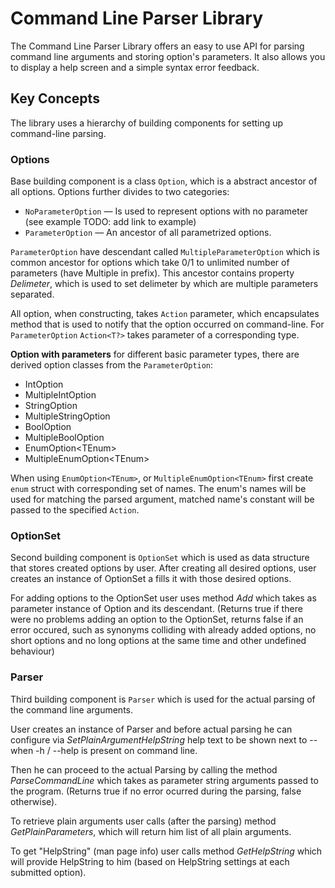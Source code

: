 ﻿# Command Line Parser Library
The Command Line Parser Library offers an easy to use API for parsing command line arguments and storing option's parameters. 
It also allows you to display a help screen and a simple syntax error feedback.

## Key Concepts

The library uses a hierarchy of building components for setting up command-line parsing.

### Options
Base building component is a class `Option`, which is a abstract ancestor of all options. Options further divides to two categories:
- `NoParameterOption` — Is used to represent options with no parameter (see example TODO: add link to example)
- `ParameterOption` — An ancestor of all parametrized options.

`ParameterOption` have descendant called `MultipleParameterOption` which is common ancestor for options which take 0/1 to unlimited
number of parameters (have Multiple in prefix). This ancestor contains property *Delimeter*, which is used to set delimeter by which are multiple parameters separated.


All option, when constructing, takes `Action` parameter, which encapsulates method that is used to notify that the option occurred on
command-line. For `ParameterOption` `Action<T?>` takes parameter of a corresponding type.

**Option with parameters** for different basic parameter types, there are derived option classes from the `ParameterOption`:
- IntOption
- MultipleIntOption
- StringOption
- MultipleStringOption
- BoolOption
- MultipleBoolOption
- EnumOption\<TEnum>
- MultipleEnumOption\<TEnum>

When using `EnumOption<TEnum>`, or `MultipleEnumOption<TEnum>` first create `enum` struct with corresponding set of names. The enum's names will be used for
matching the parsed argument, matched name's constant will be passed to the specified `Action`.



### OptionSet
Second building component is `OptionSet` which is used as data structure that stores created options by user. After creating all desired options,
user creates an instance of OptionSet a fills it with those desired options.

For adding options to the OptionSet user uses method *Add* which takes as parameter instance of Option and its descendant.
(Returns true if there were no problems adding an option to the OptionSet, returns false if an error occured,
such as synonyms colliding with already added options, no short options and no long options at the same time and other undefined behaviour)

### Parser
Third building component is `Parser` which is used for the actual parsing of the command line arguments.

User creates an instance of Parser and before actual parsing he can configure via *SetPlainArgumentHelpString* help text to be shown next to -- when
-h / --help is present on command line. 

Then he can proceed to the actual Parsing by calling the method *ParseCommandLine* which takes as parameter  string arguments passed to the program.
(Returns true if no error ocurred during the parsing, false otherwise).

To retrieve plain arguments user calls (after the parsing) method *GetPlainParameters*, which will return him list of all plain arguments.

To get "HelpString" (man page info) user calls method *GetHelpString* which will provide HelpString to him (based on HelpString settings at each submitted option).